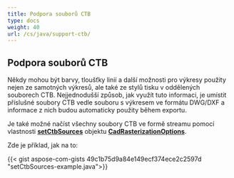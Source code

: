 ```yaml
---
title: Podpora souborů CTB
type: docs
weight: 40
url: /cs/java/support-ctb/
---
```


## **Podpora souborů CTB**

Někdy mohou být barvy, tloušťky linií a další možnosti pro výkresy použity nejen ze samotných výkresů, ale také ze stylů tisku v oddělených souborech CTB.
Nejjednodušší způsob, jak využít tuto informaci, je umístit příslušné soubory CTB vedle souboru s výkresem ve formátu DWG/DXF a informace z nich budou automaticky použity
během exportu.

Je také možné načíst všechny soubory CTB ve formě streamu pomocí vlastnosti 
[**setCtbSources**](https://reference.aspose.com/cad/java/com.aspose.cad.imageoptions/CadRasterizationOptions#setCtbSources-java.util.Map-) objektu 
[**CadRasterizationOptions**](https://reference.aspose.com/cad/java/com.aspose.cad.imageoptions/CadRasterizationOptions).

Zde je příklad, jak na to:

{{< gist aspose-com-gists 49c1b75d9a84e149ecf374ece2c2597d "setCtbSources-example.java">}}
